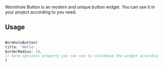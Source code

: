 Wormhole Button is an modern and unique button widget. You can use it in your project according to you need.

## Usage

```dart

WormholeButton(
title: 'Hello',
borderRadius: 10,
// more optional property you can use to customize the widget according to you need.
)
```